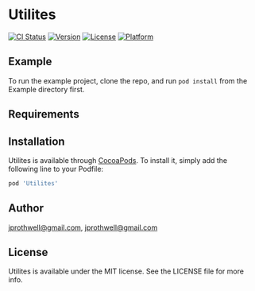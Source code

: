 # Utilites

[![CI Status](https://img.shields.io/travis/jprothwell@gmail.com/Utilites.svg?style=flat)](https://travis-ci.org/jprothwell@gmail.com/Utilites)
[![Version](https://img.shields.io/cocoapods/v/Utilites.svg?style=flat)](https://cocoapods.org/pods/Utilites)
[![License](https://img.shields.io/cocoapods/l/Utilites.svg?style=flat)](https://cocoapods.org/pods/Utilites)
[![Platform](https://img.shields.io/cocoapods/p/Utilites.svg?style=flat)](https://cocoapods.org/pods/Utilites)

## Example

To run the example project, clone the repo, and run `pod install` from the Example directory first.

## Requirements

## Installation

Utilites is available through [CocoaPods](https://cocoapods.org). To install
it, simply add the following line to your Podfile:

```ruby
pod 'Utilites'
```

## Author

jprothwell@gmail.com, jprothwell@gmail.com

## License

Utilites is available under the MIT license. See the LICENSE file for more info.
